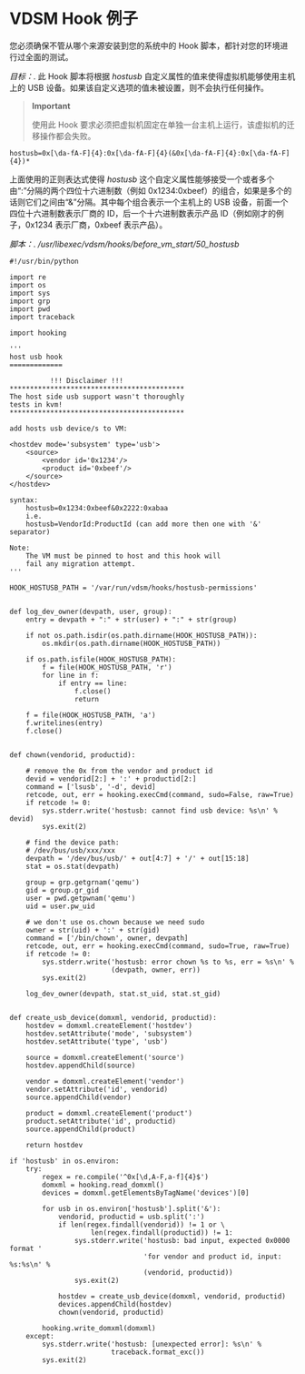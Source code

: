 # VDSM Hook 例子

您必须确保不管从哪个来源安装到您的系统中的 Hook
脚本，都针对您的环境进行过全面的测试。

*目标：*.
此 Hook 脚本将根据 *hostusb* 自定义属性的值来使得虚拟机能够使用主机上的
USB 设备。如果该自定义选项的值未被设置，则不会执行任何操作。

> **Important**
>
> 使用此 Hook
> 要求必须把虚拟机固定在单独一台主机上运行，该虚拟机的迁移操作都会失败。

    hostusb=0x[\da-fA-F]{4}:0x[\da-fA-F]{4}(&0x[\da-fA-F]{4}:0x[\da-fA-F]{4})*


上面使用的正则表达式使得 *hostusb*
这个自定义属性能够接受一个或者多个由“:”分隔的两个四位十六进制数（例如
0x1234:0xbeef）的组合，如果是多个的话则它们之间由“&”分隔。其中每个组合表示一个主机上的
USB 设备，前面一个四位十六进制数表示厂商的 ID，后一个十六进制数表示产品
ID（例如刚才的例子，0x1234 表示厂商，0xbeef 表示产品）。

*脚本：*.
*/usr/libexec/vdsm/hooks/before\_vm\_start/50\_hostusb*


    #!/usr/bin/python

    import re
    import os
    import sys
    import grp
    import pwd
    import traceback

    import hooking

    '''
    host usb hook
    =============

              !!! Disclaimer !!!
    *******************************************
    The host side usb support wasn't thoroughly
    tests in kvm!
    *******************************************

    add hosts usb device/s to VM:

    <hostdev mode='subsystem' type='usb'>
        <source>
            <vendor id='0x1234'/>
            <product id='0xbeef'/>
        </source>
    </hostdev>

    syntax:
        hostusb=0x1234:0xbeef&0x2222:0xabaa
        i.e.
        hostusb=VendorId:ProductId (can add more then one with '&' separator)

    Note:
        The VM must be pinned to host and this hook will
        fail any migration attempt.
    '''

    HOOK_HOSTUSB_PATH = '/var/run/vdsm/hooks/hostusb-permissions'


    def log_dev_owner(devpath, user, group):
        entry = devpath + ":" + str(user) + ":" + str(group)

        if not os.path.isdir(os.path.dirname(HOOK_HOSTUSB_PATH)):
            os.mkdir(os.path.dirname(HOOK_HOSTUSB_PATH))

        if os.path.isfile(HOOK_HOSTUSB_PATH):
            f = file(HOOK_HOSTUSB_PATH, 'r')
            for line in f:
                if entry == line:
                    f.close()
                    return

        f = file(HOOK_HOSTUSB_PATH, 'a')
        f.writelines(entry)
        f.close()


    def chown(vendorid, productid):

        # remove the 0x from the vendor and product id
        devid = vendorid[2:] + ':' + productid[2:]
        command = ['lsusb', '-d', devid]
        retcode, out, err = hooking.execCmd(command, sudo=False, raw=True)
        if retcode != 0:
            sys.stderr.write('hostusb: cannot find usb device: %s\n' % devid)
            sys.exit(2)

        # find the device path:
        # /dev/bus/usb/xxx/xxx
        devpath = '/dev/bus/usb/' + out[4:7] + '/' + out[15:18]
        stat = os.stat(devpath)

        group = grp.getgrnam('qemu')
        gid = group.gr_gid
        user = pwd.getpwnam('qemu')
        uid = user.pw_uid

        # we don't use os.chown because we need sudo
        owner = str(uid) + ':' + str(gid)
        command = ['/bin/chown', owner, devpath]
        retcode, out, err = hooking.execCmd(command, sudo=True, raw=True)
        if retcode != 0:
            sys.stderr.write('hostusb: error chown %s to %s, err = %s\n' %
                             (devpath, owner, err))
            sys.exit(2)

        log_dev_owner(devpath, stat.st_uid, stat.st_gid)


    def create_usb_device(domxml, vendorid, productid):
        hostdev = domxml.createElement('hostdev')
        hostdev.setAttribute('mode', 'subsystem')
        hostdev.setAttribute('type', 'usb')

        source = domxml.createElement('source')
        hostdev.appendChild(source)

        vendor = domxml.createElement('vendor')
        vendor.setAttribute('id', vendorid)
        source.appendChild(vendor)

        product = domxml.createElement('product')
        product.setAttribute('id', productid)
        source.appendChild(product)

        return hostdev

    if 'hostusb' in os.environ:
        try:
            regex = re.compile('^0x[\d,A-F,a-f]{4}$')
            domxml = hooking.read_domxml()
            devices = domxml.getElementsByTagName('devices')[0]

            for usb in os.environ['hostusb'].split('&'):
                vendorid, productid = usb.split(':')
                if len(regex.findall(vendorid)) != 1 or \
                        len(regex.findall(productid)) != 1:
                    sys.stderr.write('hostusb: bad input, expected 0x0000 format '
                                     'for vendor and product id, input: %s:%s\n' %
                                     (vendorid, productid))
                    sys.exit(2)

                hostdev = create_usb_device(domxml, vendorid, productid)
                devices.appendChild(hostdev)
                chown(vendorid, productid)

            hooking.write_domxml(domxml)
        except:
            sys.stderr.write('hostusb: [unexpected error]: %s\n' %
                             traceback.format_exc())
            sys.exit(2)




